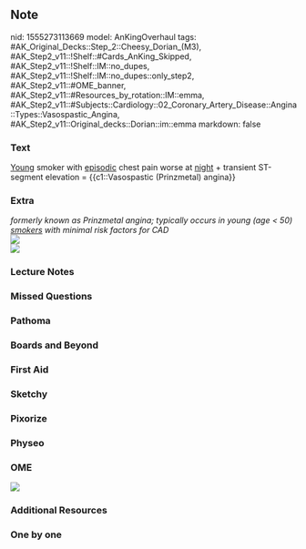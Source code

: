 ## Note
nid: 1555273113669
model: AnKingOverhaul
tags: #AK_Original_Decks::Step_2::Cheesy_Dorian_(M3), #AK_Step2_v11::!Shelf::#Cards_AnKing_Skipped, #AK_Step2_v11::!Shelf::IM::no_dupes, #AK_Step2_v11::!Shelf::IM::no_dupes::only_step2, #AK_Step2_v11::#OME_banner, #AK_Step2_v11::#Resources_by_rotation::IM::emma, #AK_Step2_v11::#Subjects::Cardiology::02_Coronary_Artery_Disease::Angina::Types::Vasospastic_Angina, #AK_Step2_v11::Original_decks::Dorian::im::emma
markdown: false

### Text
<div>
  <u>Young</u> smoker with <u>episodic</u> chest pain worse at
  <u>night</u> + transient ST-segment elevation = {{c1::Vasospastic
  (Prinzmetal) angina}}
</div>

### Extra
<div>
  <div>
    <i>formerly known as Prinzmetal angina; typically occurs in
    young (age < 50) <u>smokers</u> with minimal risk factors
    for CAD</i>
  </div>
  <div>
    <i><img src="ok%20(2).png"></i>
  </div>
</div>
<div>
  <i><img src="paste-1037067098259457.jpg"></i>
</div>

### Lecture Notes


### Missed Questions


### Pathoma


### Boards and Beyond


### First Aid


### Sketchy


### Pixorize


### Physeo


### OME
<div class="ome-widget">
  <a href="https://onlinemeded.org?ref=anki"><img src=
  "_OME_AnkiFlashcards_General_4.png"></a>
</div>

### Additional Resources


### One by one

